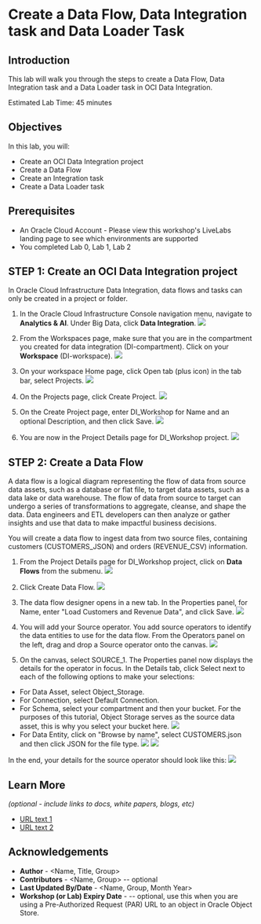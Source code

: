 # Create a Data Flow, Data Integration task and Data Loader Task

## Introduction

This lab will walk you through the steps to create a Data Flow, Data Integration task and a Data Loader task in OCI Data Integration.

Estimated Lab Time: 45 minutes

## Objectives
In this lab, you will:
* Create an OCI Data Integration project
* Create a Data Flow
* Create an Integration task
* Create a Data Loader task

## Prerequisites
* An Oracle Cloud Account - Please view this workshop's LiveLabs landing page to see which environments are supported
* You completed Lab 0, Lab 1, Lab 2


## **STEP 1:** Create an OCI Data Integration project

In Oracle Cloud Infrastructure Data Integration, data flows and tasks can only be created in a project or folder.

1. In the Oracle Cloud Infrastructure Console navigation menu, navigate to **Analytics & AI**. Under Big Data, click **Data Integration**.
![](./images/menu_di.png " ")

2. From the Workspaces page, make sure that you are in the compartment you created for data integration (DI-compartment). Click on your **Workspace** (DI-workspace).
![](./images/workspaces-click.png " ")

3. On your workspace Home page, click Open tab (plus icon) in the tab bar, select Projects.
![](./images/click-projects.png " ")

4. On the Projects page, click Create Project.
![](./images/click-projects.png " ")

5. On the Create Project page, enter DI_Workshop for Name and an optional Description, and then click Save.
![](./images/create-project-page.png " ")

6. You are now in the Project Details page for DI_Workshop project.
![](./images/di-workshop-project.png " ")

## **STEP 2:** Create a Data Flow
A data flow is a logical diagram representing the flow of data from source data assets, such as a database or flat file, to target data assets, such as a data lake or data warehouse.
The flow of data from source to target can undergo a series of transformations to aggregate, cleanse, and shape the data. Data engineers and ETL developers can then analyze or gather insights and use that data to make impactful business decisions.

You will create a data flow to ingest data from two source files, containing customers (CUSTOMERS_JSON) and orders (REVENUE_CSV) information.
1. From the Project Details page for DI_Workshop project, click on **Data Flows** from the submenu.
![](./images/click-data-flows.png " ")

2. Click Create Data Flow.
![](./images/click-create-df.png " ")

3. The data flow designer opens in a new tab. In the Properties panel, for Name, enter "Load Customers and Revenue Data", and click Save.
![](./images/df-new.png " ")

4. You will add your Source operator. You add source operators to identify the data entities to use for the data flow. From the Operators panel on the left, drag and drop a Source operator onto the canvas.
![](./images/source-op.png " ")

5. On the canvas, select SOURCE_1. The Properties panel now displays the details for the operator in focus.
In the Details tab, click Select next to each of the following options to make your selections:
- For Data Asset, select Object_Storage.
- For Connection, select Default Connection.
- For Schema, select your compartment and then your bucket. For the purposes of this tutorial, Object Storage serves as the source data asset, this is why you select your bucket here.
![](./images/comp-bucket.png " ")
- For Data Entity, click on "Browse by name", select CUSTOMERS.json and then click JSON for the file type.
![](./images/select-file.png " ")
![](./images/select-entity.png " ")

In the end, your details for the source operator should look like this:
![](./images/source-details.png " ")


## Learn More

*(optional - include links to docs, white papers, blogs, etc)*

* [URL text 1](http://docs.oracle.com)
* [URL text 2](http://docs.oracle.com)

## Acknowledgements
* **Author** - <Name, Title, Group>
* **Contributors** -  <Name, Group> -- optional
* **Last Updated By/Date** - <Name, Group, Month Year>
* **Workshop (or Lab) Expiry Date** - <Month Year> -- optional, use this when you are using a Pre-Authorized Request (PAR) URL to an object in Oracle Object Store.
